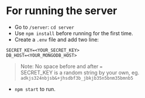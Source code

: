 # For running the server

- Go to `/server`: `cd server`
- Use `npm install` before running for the first time.
- Create a `.env` file and add two line: <br>
 ```
 SECRET_KEY=<YOUR_SECRET_KEY>
 DB_HOST=<YOUR_MONGODB_HOST>
 ```
>Note: No space before and after `=` <br>
>SECRET_KEY is a random string by your own, eg. `adkjs324nbjsb&+jhsdbf3b_jbkjb35n5bnm35bmnb5`
- `npm start` to run.
